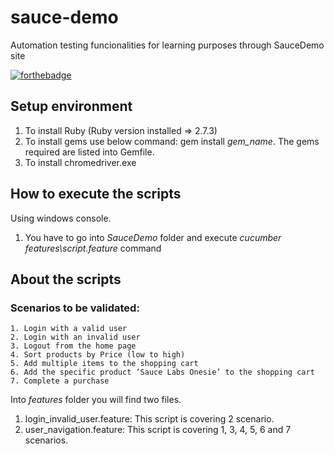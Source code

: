 # sauce-demo
Automation testing funcionalities for learning purposes through SauceDemo site
  
[![forthebadge](https://forthebadge.com/images/badges/made-with-ruby.svg)](https://forthebadge.com)

## Setup environment
1. To install Ruby (Ruby version installed => 2.7.3)
2. To install gems use below command: gem install *gem_name*. The gems required are listed into Gemfile.
3. To install chromedriver.exe

## How to execute the scripts
Using windows console.
 1. You have to go into *SauceDemo* folder and execute *cucumber features\script.feature* command
 
## About the scripts
### Scenarios to be validated:
    1. Login with a valid user
    2. Login with an invalid user
    3. Logout from the home page
    4. Sort products by Price (low to high)
    5. Add multiple items to the shopping cart
    6. Add the specific product ‘Sauce Labs Onesie’ to the shopping cart
    7. Complete a purchase

Into *features* folder you will find two files.
1. login_invalid_user.feature: This script is covering 2 scenario.
2. user_navigation.feature: This script is covering 1, 3, 4, 5, 6 and 7 scenarios.

